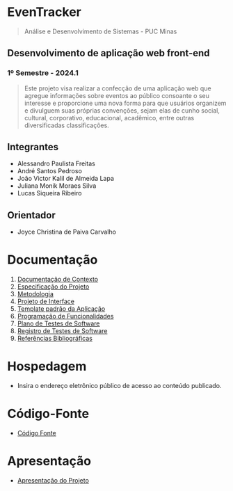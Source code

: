 # EvenTracker

> Análise e Desenvolvimento de Sistemas - PUC Minas

## Desenvolvimento de aplicação web front-end

### 1º Semestre - 2024.1
> Este projeto visa realizar a confecção de uma aplicação web que agregue informações sobre eventos ao público consoante o seu interesse e proporcione uma nova forma para que usuários organizem e divulguem suas próprias convenções, sejam elas de cunho social, cultural, corporativo, educacional, acadêmico, entre outras diversificadas classificações.

## Integrantes

* Alessandro Paulista Freitas 
* André Santos Pedroso 
* João Victor Kalil de Almeida Lapa
* Juliana Monik Moraes Silva
* Lucas Siqueira Ribeiro 



## Orientador

* Joyce Christina de Paiva Carvalho

# Documentação
<ol>
<li><a href="documentos/01-Documentação de Contexto.md"> Documentação de Contexto</a></li>
<li><a href="documentos/02-Especificação do Projeto.md"> Especificação do Projeto</a></li>
<li><a href="documentos/03-Metodologia.md"> Metodologia</a></li>
<li><a href="documentos/04-Projeto de Interface.md"> Projeto de Interface</a></li>
<li><a href="documentos/05-Template padrão da Aplicação.md"> Template padrão da Aplicação</a></li>
<li><a href="documentos/06-Programação de Funcionalidades.md"> Programação de Funcionalidades</a></li>
<li><a href="documentos/07-Plano de Testes de Software.md"> Plano de Testes de Software</a></li>
<li><a href="documentos/08-Registro de Testes de Software.md"> Registro de Testes de Software</a></li>
<li><a href="documentos/09-Referências Bibliográficas.md"> Referências Bibliográficas</a></li>
</ol>

# Hospedagem
* Insira o endereço eletrônico público de acesso ao conteúdo publicado. 


# Código-Fonte
* <a href="codigo-fonte/README.md">Código Fonte</a>


# Apresentação
* <a href="apresentacao/README.md">Apresentação do Projeto</a>
